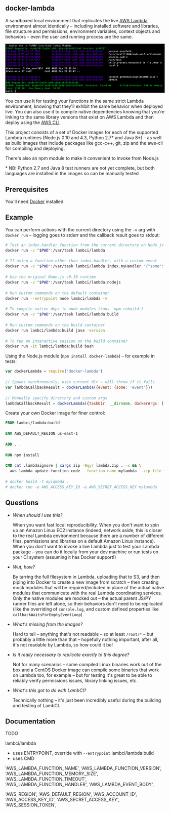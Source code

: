 docker-lambda
-------------

A sandboxed local environment that replicates the live [AWS Lambda](https://aws.amazon.com/lambda/)
environment almost identically – including installed software and libraries,
file structure and permissions, environment variables, context objects and
behaviors – even the user and running process are the same.

![Terminal Example](examples/terminal.png?raw=true "Example usage when index.js in current dir")

You can use it for testing your functions in the same strict Lambda environment,
knowing that they'll exhibit the same behavior when deployed live. You can
also use it to compile native dependencies knowing that you're linking to the
same library versions that exist on AWS Lambda and then deploy using
the [AWS CLI](https://aws.amazon.com/cli/).

This project consists of a set of Docker images for each of the supported Lambda runtimes
(Node.js 0.10 and 4.3, Python 2.7\* and Java 8\*) – as well as build
images that include packages like gcc-c++, git, zip and the aws-cli for
compiling and deploying.

There's also an npm module to make it convenient to invoke from Node.js

\* NB: Python 2.7 and Java 8 test runners are not yet complete, but both
languages are installed in the images so can be manually tested

Prerequisites
-------------

You'll need [Docker](https://www.docker.com) installed

Example
-------

You can perform actions with the current directory using the `-v` arg with
`docker run` – logging goes to stderr and the callback result goes to stdout:

```sh
# Test an index.handler function from the current directory on Node.js v4.3
docker run -v "$PWD":/var/task lambci/lambda

# If using a function other than index.handler, with a custom event
docker run -v "$PWD":/var/task lambci/lambda index.myHandler '{"some": "event"}'

# Use the original Node.js v0.10 runtime
docker run -v "$PWD":/var/task lambci/lambda:nodejs

# Run custom commands on the default container
docker run --entrypoint node lambci/lambda -v

# To compile native deps in node_modules (runs `npm rebuild`)
docker run -v "$PWD":/var/task lambci/lambda:build

# Run custom commands on the build container
docker run lambci/lambda:build java -version

# To run an interactive session on the build container
docker run -it lambci/lambda:build bash
```

Using the Node.js module (`npm install docker-lambda`) – for example in tests:

```js
var dockerLambda = require('docker-lambda')

// Spawns synchronously, uses current dir – will throw if it fails
var lambdaCallbackResult = dockerLambda({event: {some: 'event'}})

// Manually specify directory and custom args
lambdaCallbackResult = dockerLambda({taskDir: __dirname, dockerArgs: ['-m', '1.5G']})
```

Create your own Docker image for finer control:

```dockerfile
FROM lambci/lambda:build

ENV AWS_DEFAULT_REGION us-east-1

ADD . .

RUN npm install

CMD cat .lambdaignore | xargs zip -9qyr lambda.zip . -x && \
  aws lambda update-function-code --function-name mylambda --zip-file fileb://lambda.zip

# docker build -t mylambda .
# docker run -e AWS_ACCESS_KEY_ID -e AWS_SECRET_ACCESS_KEY mylambda
```


Questions
---------

* *When should I use this?*

  When you want fast local reproducibility. When you don't want to spin up an
  Amazon Linux EC2 instance (indeed, network aside, this is closer to the real
  Lambda environment because there are a number of different files, permissions
  and libraries on a default Amazon Linux instance). When you don't want to
  invoke a live Lambda just to test your Lambda package – you can do it locally
  from your dev machine or run tests on your CI system (assuming it has Docker
  support!)


* *Wut, how?*

  By tarring the full filesystem in Lambda, uploading that to S3, and then
  piping into Docker to create a new image from scratch – then creating
  mock modules that will be required/included in place of the actual native
  modules that communicate with the real Lambda coordinating services. Only the
  native modules are mocked out – the actual parent JS/PY runner files are left
  alone, so their behaviors don't need to be replicated (like the
  overriding of `console.log`, and custom defined properties like
  `callbackWaitsForEmptyEventLoop`)

* *What's missing from the images?*

  Hard to tell – anything that's not readable – so at least `/root/*` –
  but probably a little more than that – hopefully nothing important, after all,
  it's not readable by Lambda, so how could it be!

* *Is it really necessary to replicate exactly to this degree?*

  Not for many scenarios – some compiled Linux binaries work out of the box
  and a CentOS Docker image can compile some binaries that work on Lambda too,
  for example – but for testing it's great to be able to reliably verify
  permissions issues, library linking issues, etc.

* *What's this got to do with LambCI?*

  Technically nothing – it's just been incredibly useful during the building
  and testing of LambCI.

Documentation
------------

TODO

lambci/lambda
  - uses ENTRYPOINT, override with `--entrypoint`
lambci/lambda:build
  - uses CMD

  'AWS_LAMBDA_FUNCTION_NAME',
  'AWS_LAMBDA_FUNCTION_VERSION',
  'AWS_LAMBDA_FUNCTION_MEMORY_SIZE',
  'AWS_LAMBDA_FUNCTION_TIMEOUT',
  'AWS_LAMBDA_FUNCTION_HANDLER',
  'AWS_LAMBDA_EVENT_BODY',

  'AWS_REGION',
  'AWS_DEFAULT_REGION',
  'AWS_ACCOUNT_ID',
  'AWS_ACCESS_KEY_ID',
  'AWS_SECRET_ACCESS_KEY',
  'AWS_SESSION_TOKEN',

